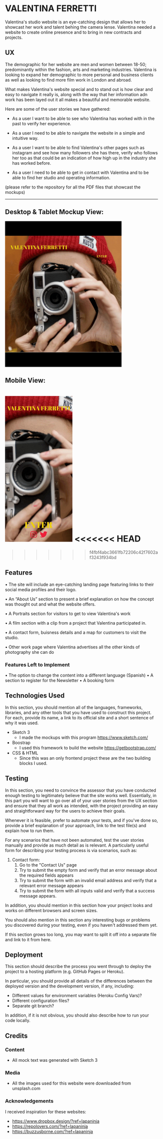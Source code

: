 # VALENTINA FERRETTI 

Valentina's studio website is an eye-catching design that allows her to showcast her work and talent behing the camera lense. Valentina needed a website to create online presence and to bring in new contracts and projects.
 
## UX
 
The demographic for her website are men and women between 18-50; predominantly within the fashion, arts and marketing industries. 
Valentina is looking to expand her demographic to more personal and business clients as well as looking to find more film work in London and abroad.

What makes Valentina's website special and to stand out is how clear and easy to navigate it really is, along with the way that her information adn work has been layed out it all makes a beautiful and memorable website. 

Here are some of the user stories we have gathered:

-	As a user I want to be able to see who Valentina has worked with in the past to verify her experience.

-	As a user I need to be able to navigate the website in a simple and intuitive way.

- As a user I want to be able to find Valentina's other pages such as instagram and see how many followers she has there, verify who follows her too as that could be an indication of how high up in the industry she has worked before.

-	As a user I need to be able to get in contact with Valentina and to be able to find her studio and operating information. 




(please refer to the repository for all the PDF files that showcast the  mockups)

* * *

Desktop & Tablet Mockup View:
-------------
![](desktop-gif.gif)


Mobile View:
-------------
![](mobile-gif.gif)
<<<<<<< HEAD
=======

>>>>>>> f4fbf4abc3661fb72206c42f7602af3243f934bd


## Features

•	The site will include an eye-catching landing page featuring links to their social media profiles and their logo.

•	An “About Us” section to present a brief explanation on how the concept was thought out and what the website offers. 

•	A Portraits section for visitors to get to view Valentina's work

•	A film section with a clip from a project that Valentina participated in. 

•	A contact form, buisness details and a map for customers to visit the studio.

•   Other work page where Valentina advertises all the other kinds of photography she can do


### Features Left to Implement

•	The option to change the content into a different language (Spanish)
•	A section to register for the Newsletter
•	A booking form


## Technologies Used

In this section, you should mention all of the languages, frameworks, libraries, and any other tools that you have used to construct this project. For each, provide its name, a link to its official site and a short sentence of why it was used.

- Sketch 3 
    - I made the mockups with this program https://www.sketch.com/
- Boostrap 
    - I used this framework to build the website https://getbootstrap.com/
- CSS & HTML
    - Since this was an only frontend project these are the two building blocks I used.


## Testing

In this section, you need to convince the assessor that you have conducted enough testing to legitimately believe that the site works well. Essentially, in this part you will want to go over all of your user stories from the UX section and ensure that they all work as intended, with the project providing an easy and straightforward way for the users to achieve their goals.

Whenever it is feasible, prefer to automate your tests, and if you've done so, provide a brief explanation of your approach, link to the test file(s) and explain how to run them.

For any scenarios that have not been automated, test the user stories manually and provide as much detail as is relevant. A particularly useful form for describing your testing process is via scenarios, such as:

1. Contact form:
    1. Go to the "Contact Us" page
    2. Try to submit the empty form and verify that an error message about the required fields appears
    3. Try to submit the form with an invalid email address and verify that a relevant error message appears
    4. Try to submit the form with all inputs valid and verify that a success message appears.

In addition, you should mention in this section how your project looks and works on different browsers and screen sizes.

You should also mention in this section any interesting bugs or problems you discovered during your testing, even if you haven't addressed them yet.

If this section grows too long, you may want to split it off into a separate file and link to it from here.

## Deployment

This section should describe the process you went through to deploy the project to a hosting platform (e.g. GitHub Pages or Heroku).

In particular, you should provide all details of the differences between the deployed version and the development version, if any, including:
- Different values for environment variables (Heroku Config Vars)?
- Different configuration files?
- Separate git branch?

In addition, if it is not obvious, you should also describe how to run your code locally.


## Credits

### Content
- All mock text was generated with Sketch 3

### Media
- All the images used for this website were downloaded from unsplash.com

### Acknowledgements

I received inspiration for these websites:
- https://www.dropbox.design/?ref=lapaninja 
- https://repolovers.com/?ref=lapaninja
- https://buzzusborne.com/?ref=lapaninja
